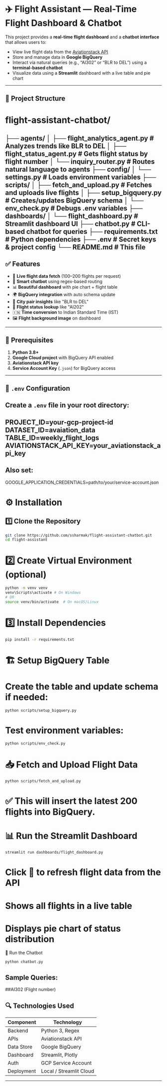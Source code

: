 # ✈️ Flight Assistant — Real-Time Flight Dashboard & Chatbot

This project provides a **real-time flight dashboard** and a **chatbot interface** that allows users to:

- View live flight data from the [Aviationstack API](https://aviationstack.com/)
- Store and manage data in **Google BigQuery**
- Interact via natural queries (e.g., “AI302” or “BLR to DEL”) using a **terminal-based chatbot**
- Visualize data using a **Streamlit** dashboard with a live table and pie chart

---

## 📁 Project Structure

# flight-assistant-chatbot/
├── agents/
│ ├── flight_analytics_agent.py # Analyzes trends like BLR to DEL
│ ├── flight_status_agent.py # Gets flight status by flight number
│ └── inquiry_router.py # Routes natural language to agents
├── config/
│ └── settings.py # Loads environment variables
├── scripts/
│ ├── fetch_and_upload.py # Fetches and uploads live flights
│ ├── setup_bigquery.py # Creates/updates BigQuery schema
│ └── env_check.py # Debugs .env variables
├── dashboards/
│ └── flight_dashboard.py # Streamlit dashboard UI
├── chatbot.py # CLI-based chatbot for queries
├── requirements.txt # Python dependencies
├── .env # Secret keys & project config
└── README.md # This file
---

## ✅ Features

- 🔄 **Live flight data fetch** (100–200 flights per request)
- 🧠 **Smart chatbot** using regex-based routing
- 📊 **Beautiful dashboard** with pie chart + flight table
- 🌍 **BigQuery integration** with auto schema update
- 🎯 **City pair insights** like "BLR to DEL"
- 🛬 **Flight status lookup** like "AI202"
- 🇮🇳 **Time conversion** to Indian Standard Time (IST)
- 🖼️ **Flight background image** on dashboard

---

## 🧱 Prerequisites

1. **Python 3.8+**
2. **Google Cloud project** with BigQuery API enabled
3. **Aviationstack API key**
4. **Service Account Key** (`.json`) for BigQuery access

---

## 🔐 `.env` Configuration

## Create a `.env` file in your root directory:
PROJECT_ID=your-gcp-project-id
DATASET_ID=avaiation_data
TABLE_ID=weekly_flight_logs
AVIATIONSTACK_API_KEY=your_aviationstack_api_key
--
Also set:
---

GOOGLE_APPLICATION_CREDENTIALS=path/to/your/service-account.json

# ⚙️ Installation
1️⃣ Clone the Repository
--- 
```bash
git clone https://github.com/ssharmak/flight-assistant-chatbot.git
cd flight-assistant
```

# 2️⃣ Create Virtual Environment (optional) 
```bash
python -m venv venv
venv\Scripts\activate # On Windows
# OR
source venv/bin/activate  # On macOS/Linux
```

# 3️⃣ Install Dependencies

```bash
pip install -r requirements.txt
```

# 🏗️ Setup BigQuery Table
# Create the table and update schema if needed:
```bash
python scripts/setup_bigquery.py
```
# Test environment variables:
```bash
python scripts/env_check.py
```

# 📥 Fetch and Upload Flight Data

```bash
python scripts/fetch_and_upload.py
```

# ✅ This will insert the latest 200 flights into BigQuery.

# 📊 Run the Streamlit Dashboard
```bash
streamlit run dashboards/flight_dashboard.py
```
# Click 🔁 to refresh flight data from the API

# Shows all flights in a live table

# Displays pie chart of status distribution

💬 Run the Chatbot
```bash
python chatbot.py
```
## Sample Queries:
##AI302 (Flight number) 

## 🔍 Technologies Used
| Component  | Technology              |
| ---------- | ----------------------- |
| Backend    | Python 3, Regex         |
| APIs       | Aviationstack API       |
| Data Store | Google BigQuery         |
| Dashboard  | Streamlit, Plotly       |
| Auth       | GCP Service Account     |
| Deployment | Local / Streamlit Cloud |
---
